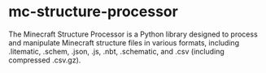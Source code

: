 # mc-structure-processor
The Minecraft Structure Processor is a Python library designed to process and manipulate Minecraft structure files in various formats, including .litematic, .schem, .json, .js, .nbt, .schematic, and .csv (including compressed .csv.gz).
